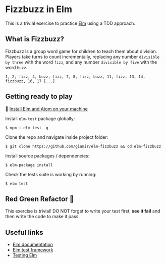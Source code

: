 # Fizzbuzz in Elm

This is a trivial exercise to practice [Elm](https://elm-lang.org) using a TDD approach.

## What is Fizzbuzz?
Fizzbuzz is a group word game for children to teach them about division. Players take turns to count incrementally, replacing any number `divisible by three` with the word `fizz`, and any number `divisible by five` with the word `buzz`.
```
1, 2, fizz, 4, buzz, fizz, 7, 8, fizz, buzz, 11, fizz, 13, 14, fizzbuzz, 16, 17 [...]
```
## Getting ready to play
💊  [Install Elm and Atom on your machine](https://github.com/knowthen/elm/blob/master/DEVSETUP.md)

Install `elm-test` package globally:

```
$ npm i elm-test -g
```
Clone the repo and navigate inside project folder:
```
$ git clone https://github.com/giamir/elm-fizzbuzz && cd elm-fizzbuzz
```
Install source packages / dependencies:
```
$ elm-package install
```
Check the tests suite is working by running:
```
$ elm test
```
## Red Green Refactor 🚥
This exercise is trivial! DO NOT forget to write your test first, **see it fail** and then write the code to make it pass.


## Useful links
* [Elm documentation](http://elm-lang.org/docs)
* [Elm test framework](https://github.com/elm-community/elm-test)
* [Testing Elm](https://medium.com/@_rchaves_/testing-in-elm-93ad05ee1832#.lyuhln5kx)
